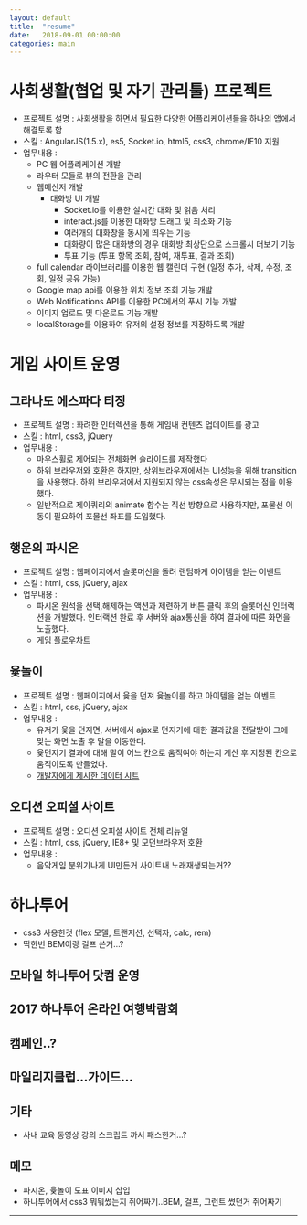 ```yaml
---
layout: default
title:  "resume"
date:   2018-09-01 00:00:00
categories: main
---
```


# 사회생활(협업 및 자기 관리툴) 프로젝트
- 프로젝트 설명 : 사회생활을 하면서 필요한 다양한 어플리케이션들을 하나의 앱에서 해결토록 함
- 스킬 : AngularJS(1.5.x), es5, Socket.io, html5, css3, chrome/IE10 지원
- 업무내용 :
    - PC 웹 어플리케이션 개발
    - 라우터 모듈로 뷰의 전환을 관리
    - 웹메신저 개발
        - 대화방 UI 개발
            - Socket.io를 이용한 실시간 대화 및 읽음 처리
            - interact.js를 이용한 대화방 드래그 및 최소화 기능
            - 여러개의 대화창을 동시에 띄우는 기능
            - 대화량이 많은 대화방의 경우 대화방 최상단으로 스크롤시 더보기 기능
            - 투표 기능 (투표 항목 조회, 참여, 재투표, 결과 조회)
    - full calendar 라이브러리를 이용한 웹 캘린더 구현 (일정 추가, 삭제, 수정, 조회, 일정 공유 가능)
    - Google map api를 이용한 위치 정보 조회 기능 개발
    - Web Notifications API를 이용한 PC에서의 푸시 기능 개발
    - 이미지 업로드 및 다운로드 기능 개발
    - localStorage를 이용하여 유저의 설정 정보를 저장하도록 개발

# 게임  사이트 운영

## 그라나도 에스파다 티징
-  프로젝트 설명 : 화려한 인터렉션을 통해 게임내 컨텐츠 업데이트를 광고
- 스킬 :  html, css3,  jQuery
- 업무내용 :
    - 마우스휠로 제어되는 전체화면 슬라이드를 제작했다
    - 하위 브라우저와 호환은 하지만, 상위브라우저에서는 UI성능을 위해 transition을 사용했다. 하위 브라우저에서 지원되지 않는 css속성은 무시되는 점을 이용했다.
    - 일반적으로 제이쿼리의 animate 함수는 직선 방향으로 사용하지만, 포물선 이동이 필요하여 포물선 좌표를 도입했다.

## 행운의 파시온
- 프로젝트 설명 : 웹페이지에서 슬롯머신을 돌려 랜덤하게 아이템을 얻는 이벤트
- 스킬 : html, css, jQuery, ajax
- 업무내용 :
    - 파시온 원석을 선택,해제하는 액션과 제련하기 버튼 클릭 후의  슬롯머신 인터랙션을 개발했다. 인터랙션 완료 후 서버와 ajax통신을 하여 결과에 따른 화면을 노출했다.
    - [게임 플로우차트](https://drive.google.com/file/d/0Bxb2esI_nOH2NUJIR3RMMzlNZlE/view?usp=sharing)

## 윷놀이
-  프로젝트 설명 : 웹페이지에서 윷을 던져 윷놀이를 하고 아이템을 얻는 이벤트
- 스킬 : html, css, jQuery, ajax
- 업무내용 :
    - 유저가 윷을 던지면, 서버에서 ajax로 던지기에 대한 결과값을 전달받아 그에 맞는 화면 노출 후 말을 이동한다.
    - 윷던지기 결과에 대해 말이 어느 칸으로 움직여야 하는지 계산 후 지정된 칸으로 움직이도록 만들었다.
    - [개발자에게 제시한 데이터 시트](https://docs.google.com/spreadsheets/d/1D9ZJk8wkmja72UWytczgU6-9VWWQhuLg98pqmE6__Ps/edit?usp=sharing)

## 오디션 오피셜 사이트
- 프로젝트 설명 : 오디션 오피셜 사이트 전체 리뉴얼
- 스킬 : html, css, jQuery, IE8+ 및 모던브라우저 호환
- 업무내용 :
    - 음악게임 분위기나게 UI만든거 사이트내 노래재생되는거??

# 하나투어
- css3 사용한것 (flex 모델, 트랜지션, 선택자, calc, rem)
- 딱한번 BEM이랑 걸프 쓴거...?

## 모바일 하나투어 닷컴 운영
## 2017 하나투어 온라인 여행박람회
## 캠페인..?
## 마일리지클럽...가이드...


## 기타
- 사내 교육 동영상 강의 스크립트 까서 패스한거...?

## 메모
- 파시온, 윷놀이 도표 이미지 삽입
- 하나투어에서 css3 뭐뭐썼는지 쥐어짜기..BEM, 걸프, 그런트 썼던거 쥐어짜기



****